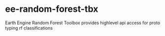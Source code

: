 # ee-random-forest-tbx
 Earth Engine Random Forest Toolbox provides highlevel api access for proto typing rf classifications 
